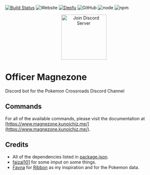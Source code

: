 [![Build Status](https://travis-ci.com/KunoichiZ/Magnezone.svg?token=qTv7Q7cSefqCStMArFcA&branch=master)](https://travis-ci.com/KunoichiZ/Magnezone) ![Website](https://img.shields.io/website/https/www.magnezone.kunoichiz.me.svg?label=documentation&logo=vue.js) [![Depfu](https://badges.depfu.com/badges/50387fc63aa606a42520f049541a0e65/overview.svg)](https://depfu.com/repos/KunoichiZ/Magnezone?project_id=8179) ![GitHub](https://img.shields.io/github/license/KunoichiZ/Magnezone.svg) ![node](https://img.shields.io/node/v/awesome-djs.svg) ![npm](https://img.shields.io/npm/v/awesome-djs.svg)

<p style="text-align: center">
    <a href="https://discord.gg/uxMSGK"><img src="https://discordapp.com/api/guilds/165459248703209472/widget.png?style=banner3" alt="Join Discord Server" height="145px"/></a>
</p>

# Officer Magnezone
Discord bot for the Pokemon Crossroads Discord Channel

## Commands
For all of the available commands, please visit the documentation at [https://www.magnezone.kunoichiz.me/](https://www.magnezone.kunoichiz.me/).

## Credits
* All of the dependencies listed in [package.json](./package.json).
* [faizal101](https://github.com/faizal101) for some imput on some things.
* [Favna](https://github.com/Favna) for [Ribbon](https://github.com/Favna/ribbon) as my inspiration and for the Pokemon data.